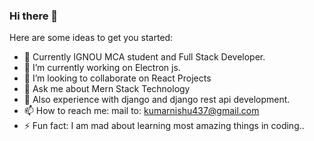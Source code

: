 ### Hi there 👋

Here are some ideas to get you started:
- 🔭 Currently IGNOU MCA student and Full Stack Developer. 
- 🌱 I’m currently working on Electron js.
- 👯 I’m looking to collaborate on React Projects
- 💬 Ask me about Mern Stack Technology
- 💬 Also experience with django and django rest api development.
- 📫 How to reach me: mail to: kumarnishu437@gmail.com
- ⚡ Fun fact: I am mad about learning most amazing things in coding..
